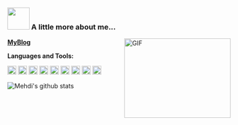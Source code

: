 
### <img src="https://media.giphy.com/media/VgCDAzcKvsR6OM0uWg/giphy.gif" width="50"> A little more about me...  
<a href='https://fanzhengke.top/'>**MyBlog**</a>
  <img align="right" width='240' height='180' alt="GIF" src="https://coco-img.oss-cn-hangzhou.aliyuncs.com/icon/about.gif" />


**Languages and Tools:**  

<code><img height="20" src="https://coco-img.oss-cn-hangzhou.aliyuncs.com/icon/javascript.png"></code>
<code><img height="20" src="https://coco-img.oss-cn-hangzhou.aliyuncs.com/icon/vue.png"></code>
<code><img height="20" src="https://coco-img.oss-cn-hangzhou.aliyuncs.com/icon/react.png"></code>
<code><img height="20" src="https://coco-img.oss-cn-hangzhou.aliyuncs.com/icon/nodejs.png"></code>
<code><img height="20" src="https://coco-img.oss-cn-hangzhou.aliyuncs.com/icon/java.png"></code>
<code><img height="20" src="https://coco-img.oss-cn-hangzhou.aliyuncs.com/icon/mysql.png"></code>
<code><img height="20" src="https://coco-img.oss-cn-hangzhou.aliyuncs.com/icon/docker.png"></code>
<code><img height="20" src="https://coco-img.oss-cn-hangzhou.aliyuncs.com/icon/git.png"></code>
<code><img height="20" src="https://coco-img.oss-cn-hangzhou.aliyuncs.com/icon/terminal.png"></code>

![Mehdi's github stats](https://github-readme-stats.vercel.app/api?username=ZhengKe996&show_icons=true&hide_border=true)
